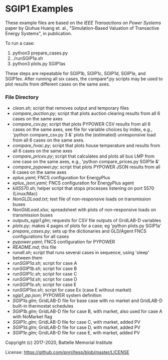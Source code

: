 # SGIP1 Examples

These example files are based on the *IEEE Transactions on Power Systems* paper by Qiuhua Huang 
et. al., "Simulation-Based Valuation of Transactive Energy Systems", in publication.

To run a case:

1. python3 prepare_cases.py
2. ./runSGIP1a.sh
3. python3 plots.py SGIP1as

These steps are repeatable for SGIP1b, SGIP1c, SGIP1d, SGIP1e, and SGIP1ex.
After running all six cases, the compare*.py scripts may be used to plot
results from different cases on the same axes.

### File Directory

- *clean.sh*; script that removes output and temporary files
- *compare_auction.py*; script that plots auction clearing results from all 6 cases on the same axes
- *compare_csv.py*; script that plots PYPOWER CSV results from all 6 cases on the same axes, see file for variable choices by index, e.g., 'python compare_csv.py 3 &' plots the (estimated) unresponsive load from all 6 cases on the same axes.
- *compare_hvac.py*; script that plots house temperature and results from all 6 cases on the same axes
- *compare_prices.py*; script that calculates and plots all bus LMP from one case on the same axes, e.g., 'python compare_prices.py SGIP1e &'
- *compare_pypower.py*; script that plots PYPOWER JSON results from all 6 cases on the same axes
- *eplus.yaml*; FNCS configuration for EnergyPlus
- *eplus_json.yaml*; FNCS configuration for EnergyPlus agent
- *kill5570.sh*; helper script that stops processes listening on port 5570 (Linux/Mac)
- *NonGLDLoad.txt*; text file of non-responsive loads on transmission buses
- *NonGldLoad.xlsx*; spreadsheet with plots of non-responsive loads on transmission buses
- *outputs_sgip1.glm*; requests for CSV file outputs of GridLAB-D variables
- *plots.py*; makes 4 pages of plots for a case; eg 'python plots.py SGIP1a'
- *prepare_cases.py*; sets up the dictionaries and GLD/Agent FNCS configurations for all cases
- *pypower.yaml*; FNCS configuration for PYPOWER
- *README.md*; this file
- *runall.sh*; script that runs several cases in sequence, using 'sleep' between them
- *runSGIP1a.sh*; script for case A
- *runSGIP1b.sh*; script for case B
- *runSGIP1c.sh*; script for case C
- *runSGIP1d.sh*; script for case D
- *runSGIP1e.sh*; script for case E
- *runSGIP1ex.sh*; script for case Ex (case E without market)
- *sgip1_pp.json*; PYPOWER system definition
- *SGIP1a.glm*; GridLAB-D file for base case with no market and GridLAB-D built-in thermostat schedules
- *SGIP1b.glm*; GridLAB-D file for case B, with market, also used for case A with NoMarket flag
- *SGIP1c.glm*; GridLAB-D file for case C, with market, added PV
- *SGIP1d.glm*; GridLAB-D file for case D, with market, added PV
- *SGIP1e.glm*; GridLAB-D file for case E, with market, added PV

Copyright (c) 2017-2020, Battelle Memorial Institute

License: https://github.com/pnnl/tesp/blob/master/LICENSE

